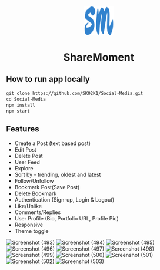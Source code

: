 <div align="center">
<img alt="share moment logo" src="https://github.com/SK02K1/Social-Media/blob/dev/public/assets/sm-logo.svg" width="80px" height="80px" />
<h1>ShareMoment</h1>
</div>

## How to run app locally

```
git clone https://github.com/SK02K1/Social-Media.git
cd Social-Media
npm install
npm start
```

## Features
- Create a Post (text based post)
- Edit Post
- Delete Post
- User Feed
- Explore
- Sort by - trending, oldest and latest
- Follow/Unfollow
- Bookmark Post(Save Post)
- Delete Bookmark
- Authentication (Sign-up, Login & Logout)
- Like/Unlike
- Comments/Replies
- User Profile (Bio, Portfolio URL, Profile Pic)
- Responsive
- Theme toggle

![Screenshot (493)](https://user-images.githubusercontent.com/55895224/170027474-7792b892-744d-446a-89e7-194a527c4079.png)
![Screenshot (494)](https://user-images.githubusercontent.com/55895224/170027472-c8061720-9850-46fd-96ff-0f77e3019006.png)
![Screenshot (495)](https://user-images.githubusercontent.com/55895224/170027468-3d453dc5-f1ea-43c2-9b2e-4cc35092eef8.png)
![Screenshot (496)](https://user-images.githubusercontent.com/55895224/170027464-d5c9abef-a838-4bb9-96fe-a245d42e291f.png)
![Screenshot (497)](https://user-images.githubusercontent.com/55895224/170027460-62298a62-e4ef-49a0-b42a-6742d51c6fce.png)
![Screenshot (498)](https://user-images.githubusercontent.com/55895224/170027453-9c375632-141e-47a3-ac8c-e9439bb8368d.png)
![Screenshot (499)](https://user-images.githubusercontent.com/55895224/170027451-6dbbc421-a330-454b-be16-c91149603d96.png)
![Screenshot (500)](https://user-images.githubusercontent.com/55895224/170027448-d1cee108-bf2a-4abb-8c10-b4a1e4f3254e.png)
![Screenshot (501)](https://user-images.githubusercontent.com/55895224/170027446-fe1fafff-1838-4ecf-9b35-38f3248d2bd2.png)
![Screenshot (502)](https://user-images.githubusercontent.com/55895224/170027443-7d048056-d087-45f0-b9fc-f743015edf90.png)
![Screenshot (503)](https://user-images.githubusercontent.com/55895224/170027432-e95c2032-f552-4e66-a246-108f12ed2761.png)











